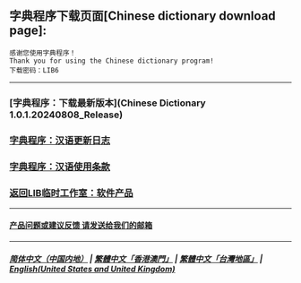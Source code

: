 ## 字典程序下载页面[Chinese dictionary download page]:

 ```
感谢您使用字典程序！
Thank you for using the Chinese dictionary program!
下载密码：LIB6
```

------------
### [字典程序：下载最新版本](Chinese Dictionary 1.0.1.20240808_Release)
### [字典程序：汉语更新日志](Chinese_dictionary_update)
### [字典程序：汉语使用条款](Chinese_dictionary_Service_Terms)
### [返回LIB临时工作室：软件产品](https://libps.github.io/Software)
------------
#### [产品问题或建议反馈 请发送给我们的邮箱](mailto:LIB_Provisional_Studio@outlook.com)
------------
##### [简体中文（中国内地）](Chinese_dictionary) | [繁體中文「香港澳門」](hkmo/Chinese_dictionary) |  [繁體中文「台灣地區」](tw/Chinese_dictionary) | **[English(United States and United Kingdom)](en/Chinese_dictionary)**